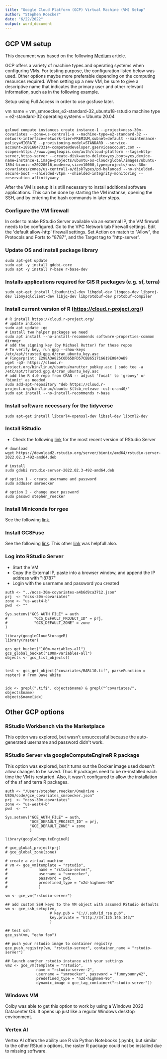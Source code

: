 ```yaml
---
title: "Google Cloud Platform (GCP) Virtual Machine (VM) Setup"
author: "Stephen Roecker"
date: "6/22/2022"
output: word_document
---
```


## GCP VM setup

This document was based on the following [Medium](https://medium.com/analytics-vidhya/running-r-rstudio-in-a-gcp-vm-21a8458ef086) article.

GCP offers a variety of machine types and operating systems when configuring VMs. For testing purpose, the configuration listed below was used. Other options maybe more preferable depending on the computing resources required. When setting up a new VM, be sure to give a descriptive name that indicates the primary user and other relevant information, such as in the following example.

Setup using Full Access in order to use gcsfuse later.

vm name = vm_smroecker_e2-standard-32_ubuntu18-rstudio machine type = e2-standard-32 operating systems = Ubuntu 20.04

```{bash}

gcloud compute instances create instance-1 --project=ncss-30m-covariates --zone=us-central1-a --machine-type=e2-standard-32 --network-interface=network-tier=PREMIUM,subnet=default --maintenance-policy=MIGRATE --provisioning-model=STANDARD --service-account=189168473314-compute@developer.gserviceaccount.com --scopes=https://www.googleapis.com/auth/cloud-platform --tags=http-server,https-server --create-disk=auto-delete=yes,boot=yes,device-name=instance-1,image=projects/ubuntu-os-cloud/global/images/ubuntu-1804-bionic-v20220616,mode=rw,size=10000,type=projects/ncss-30m-covariates/zones/us-central1-a/diskTypes/pd-balanced --no-shielded-secure-boot --shielded-vtpm --shielded-integrity-monitoring --reservation-affinity=any

```

After the VM is setup it is still necessary to install additional software applications. This can be done by starting the VM instanse, opening the SSH, and by entering the bash commands in later steps.

### Configure the VM firewall

In order to make RStudio Server available via an external IP, the VM firewall needs to be configured. Go to the VPC Network tab Firewall settings. Edit the 'default allow-http' firewall settings. Set Action on match to "Allow", the Protocols and Ports to "8787", and the Target tag to "http-server".

### Update OS and install package library

```{bash}
sudo apt-get update
sudo apt -y install gdebi-core
sudo apt -y install r-base r-base-dev
```

### Installs applications required for GIS R packages (e.g. sf, terra)

```{bash}
sudo apt-get install libudunits2-dev libgdal-dev libgeos-dev libproj-dev libmysqlclient-dev libjq-dev libprotobuf-dev protobuf-compiler
```

### Install current version of R (<https://cloud.r-project.org/>)

```{bash}
# R install https://cloud.r-project.org/
# update indices
sudo apt update -qq
# install two helper packages we need
sudo apt install --no-install-recommends software-properties-common dirmngr
# add the signing key (by Michael Rutter) for these repos
# To verify key, run gpg --show-keys /etc/apt/trusted.gpg.d/cran_ubuntu_key.asc 
# Fingerprint: E298A3A825C0D65DFD57CBB651716619E084DAB9
wget -qO- https://cloud.r-project.org/bin/linux/ubuntu/marutter_pubkey.asc | sudo tee -a /etc/apt/trusted.gpg.d/cran_ubuntu_key.asc
# add the R 4.0 repo from CRAN -- adjust 'focal' to 'groovy' or 'bionic' as needed
sudo add-apt-repository "deb https://cloud.r-project.org/bin/linux/ubuntu $(lsb_release -cs)-cran40/"
sudo apt install --no-install-recommends r-base
```

### Install software necessary for the tidyverse

```{bash}
sudo apt-get install libcurl4-openssl-dev libssl-dev libxml2-dev
```

### Install RStudio 

-   Check the following [link](https://www.rstudio.com/products/rstudio/download-server/debian-ubuntu/) for the most recent version of RStudio Server

```{bash}
# download
wget https://download2.rstudio.org/server/bionic/amd64/rstudio-server-2022.02.3-492-amd64.deb

# install
sudo gdebi rstudio-server-2022.02.3-492-amd64.deb

# option 1 - create username and password
sudo adduser smroecker

# option 2 - change user password
sudo passwd stephen_roecker

```

### Install Miniconda for rgee

See the following [link](https://medium.com/google-cloud/set-up-anaconda-under-google-cloud-vm-on-windows-f71fc1064bd7).


### Install GCSFuse

See the following [link](https://cloud.google.com/storage/docs/gcs-fuse). This other [link](https://isb-cancer-genomics-cloud.readthedocs.io/en/latest/sections/gcp-info/WorkflowWithGCSFUSE.html) was helpfull also.


### Log into RStudio Server

-   Start the VM
-   Copy the External IP, paste into a browser window, and append the IP address with ":8787"
-   Login with the username and password you created

```{r}
auth <- "../ncss-30m-covariates-a4b6d9ca3712.json"
prj  <- "ncss-30m-covariates"
zone <- "us-west4-b"
pwd  <- ""

Sys.setenv("GCS_AUTH_FILE" = auth
#            "GCS_DEFAULT_PROJECT_ID" = prj,
#            "GCS_DEFAULT_ZONE" = zone
)

library(googleCloudStorageR)
library(raster)

gcs_get_bucket("100m-variables-all")
gcs_global_bucket("100m-variables-all")
objects <- gcs_list_objects()


test <- gcs_get_object("covariates/BARL10.tif", parseFunction = raster) # From Dave White


idx <- grepl(".tif$", objects$name) & grepl("^covariates/", objects$name)
objects$name[idx]
```


## Other GCP options

### RStudio Workbench via the Marketplace

This option was explored, but wasn't unsuccessful because the auto-generated username and password didn't work.

### RStudio Server via googleComputeEngineR R package

This option was explored, but it turns out the Docker image used doesn't allow changes to be saved. Thus R packages need to be re-installed each time the VM is restarted. Also, it wasn't configured to allow the installation of the sf and terra R packages.

```{r}
auth <- "/Users/stephen.roecker/OneDrive - USDA/code/gce_covariates_smroecker.json"
prj  <- "ncss-30m-covariates"
zone <- "us-west4-b"
pwd  <- ""

Sys.setenv("GCE_AUTH_FILE" = auth,
           "GCE_DEFAULT_PROJECT_ID" = prj,
           "GCE_DEFAULT_ZONE" = zone
           )

library(googleComputeEngineR)

# gce_global_project(prj)
# gce_global_zone(zone)

# create a virtual machine
# vm <- gce_vm(template = "rstudio",
#              name = "rstudio-server",
#              username = "smroecker", 
#              password = pwd,
#              predefined_type = "n2d-highmem-96"
#              )

vm <- gce_vm("rstudio-server")

## add custom SSH keys to the VM object with assumed RStudio defaults
vm <- gce_ssh_setup(vm, 
                    # key.pub = "C://.ssh/id_rsa.pub",
                    key.private = "http://34.125.146.143/"
                    )

## test ssh
gce_ssh(vm, "echo foo")

## push your rstudio image to container registry
gce_push_registry(vm, "rstudio-server", container_name = "rstudio-server")

## launch another rstudio instance with your settings
vm2 <- gce_vm(template = "rstudio",
              name = "rstudio-server-2",
              username = "smroecker", password = "funnybunny42",
              predefined_type = "n2d-highmem-96",
              dynamic_image = gce_tag_container("rstudio-server"))

```

### Windows VM

Colby was able to get this option to work by using a Windows 2022 Datacenter OS. It opens up just like a regular Windows desktop environment.


### Vertex AI

Vertex AI offers the ability use R via Python Notebooks (.pynb), but similar to the other RStudio options, the raster R package could not be installed due to missing software.


